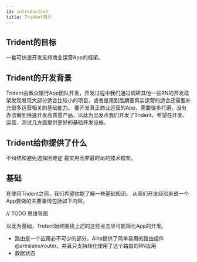 ```yaml
---
id: introduction
title: Trident简介
---
```


## Trident的目标
一套可快速开发支持商业运营App的框架。

## Trident的开发背景
Trident由微众银行App团队开发，开发过程中我们通过调研其他一些RN的开发框架发现发现大部分适合比较小的项目，或者是用到后期要真实运营的适合还需要补充很多运营相关的基础能力。
要开发真正商业运营的App，需要很多打磨，没有办法做到快速开发高质量产品，以此为出发点我们开发了Trident，希望在开发、运营、测试几方面提供更好的基础开发设施。

## Trident给你提供了什么
不纠结和避免选择困难症
最实用而非最时尚的技术框架。

## 基础
在使用Trident之前，我们希望你能了解一些基础知识。
从我们开发经验来说一个App要做的主要事情包括如下内容，

// TODO 思维导图

以此为基础，Trident始终围绕上述的这些点去尽可能简化App的开发。

- 路由是一个应用必不可少的部分，Alita提供了简单易用的路由组件@areslabs/router。并且只支持转化使用了这个路由的RN应用
- 数据状态
